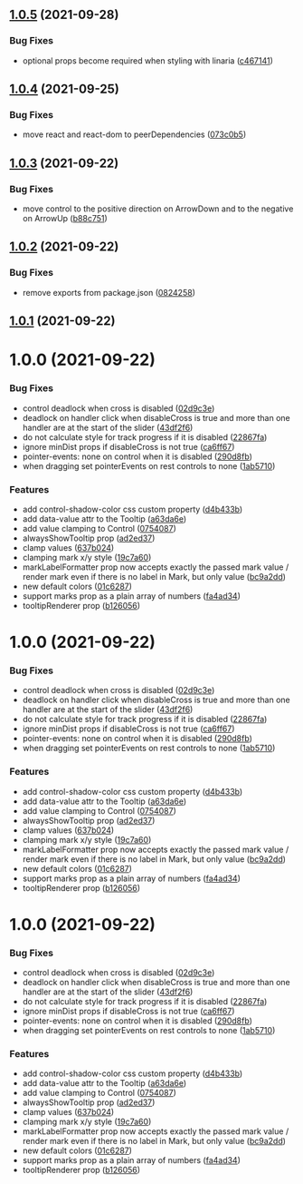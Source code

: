 ## [1.0.5](https://github.com/s-r-x/eminus/compare/v1.0.4...v1.0.5) (2021-09-28)


### Bug Fixes

* optional props become required when styling with linaria ([c467141](https://github.com/s-r-x/eminus/commit/c467141c8515b2495e581b5e77c4997afd4227e5))

## [1.0.4](https://github.com/s-r-x/eminus/compare/v1.0.3...v1.0.4) (2021-09-25)


### Bug Fixes

* move react and react-dom to peerDependencies ([073c0b5](https://github.com/s-r-x/eminus/commit/073c0b519aca3cb2d0740353a4f910829e986b09))

## [1.0.3](https://github.com/s-r-x/eminus/compare/v1.0.2...v1.0.3) (2021-09-22)


### Bug Fixes

* move control to the positive direction on ArrowDown and to the negative on ArrowUp ([b88c751](https://github.com/s-r-x/eminus/commit/b88c751ba9a970cedcb12dce1faca4f4f0b7c226))

## [1.0.2](https://github.com/s-r-x/eminus/compare/v1.0.1...v1.0.2) (2021-09-22)


### Bug Fixes

* remove exports from package.json ([0824258](https://github.com/s-r-x/eminus/commit/0824258cb0c1c067b045dec088461109b942005f))

## [1.0.1](https://github.com/s-r-x/eminus/compare/v1.0.0...v1.0.1) (2021-09-22)

# 1.0.0 (2021-09-22)


### Bug Fixes

* control deadlock when cross is disabled ([02d9c3e](https://github.com/s-r-x/eminus/commit/02d9c3ec53bd664a429f79d475cc813211eeb044))
* deadlock on handler click when disableCross is true and more than one handler are at the start of the slider ([43df2f6](https://github.com/s-r-x/eminus/commit/43df2f6f7cbc05a4bf0737d647156796de3400fc))
* do not calculate style for track progress if it is disabled ([22867fa](https://github.com/s-r-x/eminus/commit/22867faeb44e00fd1c3018d32cb9bc3e34443b47))
* ignore minDist props if disableCross is not true ([ca6ff67](https://github.com/s-r-x/eminus/commit/ca6ff671ed360c100cd41ddc4715517e6160a5d3))
* pointer-events: none on control when it is disabled ([290d8fb](https://github.com/s-r-x/eminus/commit/290d8fb062046e7002256a8c4eeeabefa724af10))
* when dragging set pointerEvents on rest controls to none ([1ab5710](https://github.com/s-r-x/eminus/commit/1ab57103d38d1c3afc58606dd44721037dbf90de))


### Features

* add control-shadow-color css custom property ([d4b433b](https://github.com/s-r-x/eminus/commit/d4b433b55aefea8429bb2d4a8fb2fbd4a95301f0))
* add data-value attr to the Tooltip ([a63da6e](https://github.com/s-r-x/eminus/commit/a63da6ecb69887921b3b941cd87a44ff98af7f73))
* add value clamping to Control ([0754087](https://github.com/s-r-x/eminus/commit/0754087b7ec6d378006dc0d4edbfdb361a4d5817))
* alwaysShowTooltip prop ([ad2ed37](https://github.com/s-r-x/eminus/commit/ad2ed376665c983e230979f7d8ec9e3b8cfbdc6e))
* clamp values ([637b024](https://github.com/s-r-x/eminus/commit/637b0243bea5f87a92e61512642a68fc255b6a2e))
* clamping mark x/y style ([19c7a60](https://github.com/s-r-x/eminus/commit/19c7a60100d49cc00a3e0100d5c9c80ffc1efd13))
* markLabelFormatter prop now accepts exactly the passed mark value / render mark even if there is no label in Mark, but only value ([bc9a2dd](https://github.com/s-r-x/eminus/commit/bc9a2dd187dc36558cf9223b543d3ad0cee70708))
* new default colors ([01c6287](https://github.com/s-r-x/eminus/commit/01c6287bacde9147d93992146ab7ff2f3b718428))
* support marks prop as a plain array of numbers ([fa4ad34](https://github.com/s-r-x/eminus/commit/fa4ad34495057d344714ab905930e17faaf67e2c))
* tooltipRenderer prop ([b126056](https://github.com/s-r-x/eminus/commit/b12605614cb314909f357f7bc94576f13851d950))

# 1.0.0 (2021-09-22)


### Bug Fixes

* control deadlock when cross is disabled ([02d9c3e](https://github.com/s-r-x/eminus/commit/02d9c3ec53bd664a429f79d475cc813211eeb044))
* deadlock on handler click when disableCross is true and more than one handler are at the start of the slider ([43df2f6](https://github.com/s-r-x/eminus/commit/43df2f6f7cbc05a4bf0737d647156796de3400fc))
* do not calculate style for track progress if it is disabled ([22867fa](https://github.com/s-r-x/eminus/commit/22867faeb44e00fd1c3018d32cb9bc3e34443b47))
* ignore minDist props if disableCross is not true ([ca6ff67](https://github.com/s-r-x/eminus/commit/ca6ff671ed360c100cd41ddc4715517e6160a5d3))
* pointer-events: none on control when it is disabled ([290d8fb](https://github.com/s-r-x/eminus/commit/290d8fb062046e7002256a8c4eeeabefa724af10))
* when dragging set pointerEvents on rest controls to none ([1ab5710](https://github.com/s-r-x/eminus/commit/1ab57103d38d1c3afc58606dd44721037dbf90de))


### Features

* add control-shadow-color css custom property ([d4b433b](https://github.com/s-r-x/eminus/commit/d4b433b55aefea8429bb2d4a8fb2fbd4a95301f0))
* add data-value attr to the Tooltip ([a63da6e](https://github.com/s-r-x/eminus/commit/a63da6ecb69887921b3b941cd87a44ff98af7f73))
* add value clamping to Control ([0754087](https://github.com/s-r-x/eminus/commit/0754087b7ec6d378006dc0d4edbfdb361a4d5817))
* alwaysShowTooltip prop ([ad2ed37](https://github.com/s-r-x/eminus/commit/ad2ed376665c983e230979f7d8ec9e3b8cfbdc6e))
* clamp values ([637b024](https://github.com/s-r-x/eminus/commit/637b0243bea5f87a92e61512642a68fc255b6a2e))
* clamping mark x/y style ([19c7a60](https://github.com/s-r-x/eminus/commit/19c7a60100d49cc00a3e0100d5c9c80ffc1efd13))
* markLabelFormatter prop now accepts exactly the passed mark value / render mark even if there is no label in Mark, but only value ([bc9a2dd](https://github.com/s-r-x/eminus/commit/bc9a2dd187dc36558cf9223b543d3ad0cee70708))
* new default colors ([01c6287](https://github.com/s-r-x/eminus/commit/01c6287bacde9147d93992146ab7ff2f3b718428))
* support marks prop as a plain array of numbers ([fa4ad34](https://github.com/s-r-x/eminus/commit/fa4ad34495057d344714ab905930e17faaf67e2c))
* tooltipRenderer prop ([b126056](https://github.com/s-r-x/eminus/commit/b12605614cb314909f357f7bc94576f13851d950))

# 1.0.0 (2021-09-22)


### Bug Fixes

* control deadlock when cross is disabled ([02d9c3e](https://github.com/s-r-x/eminus/commit/02d9c3ec53bd664a429f79d475cc813211eeb044))
* deadlock on handler click when disableCross is true and more than one handler are at the start of the slider ([43df2f6](https://github.com/s-r-x/eminus/commit/43df2f6f7cbc05a4bf0737d647156796de3400fc))
* do not calculate style for track progress if it is disabled ([22867fa](https://github.com/s-r-x/eminus/commit/22867faeb44e00fd1c3018d32cb9bc3e34443b47))
* ignore minDist props if disableCross is not true ([ca6ff67](https://github.com/s-r-x/eminus/commit/ca6ff671ed360c100cd41ddc4715517e6160a5d3))
* pointer-events: none on control when it is disabled ([290d8fb](https://github.com/s-r-x/eminus/commit/290d8fb062046e7002256a8c4eeeabefa724af10))
* when dragging set pointerEvents on rest controls to none ([1ab5710](https://github.com/s-r-x/eminus/commit/1ab57103d38d1c3afc58606dd44721037dbf90de))


### Features

* add control-shadow-color css custom property ([d4b433b](https://github.com/s-r-x/eminus/commit/d4b433b55aefea8429bb2d4a8fb2fbd4a95301f0))
* add data-value attr to the Tooltip ([a63da6e](https://github.com/s-r-x/eminus/commit/a63da6ecb69887921b3b941cd87a44ff98af7f73))
* add value clamping to Control ([0754087](https://github.com/s-r-x/eminus/commit/0754087b7ec6d378006dc0d4edbfdb361a4d5817))
* alwaysShowTooltip prop ([ad2ed37](https://github.com/s-r-x/eminus/commit/ad2ed376665c983e230979f7d8ec9e3b8cfbdc6e))
* clamp values ([637b024](https://github.com/s-r-x/eminus/commit/637b0243bea5f87a92e61512642a68fc255b6a2e))
* clamping mark x/y style ([19c7a60](https://github.com/s-r-x/eminus/commit/19c7a60100d49cc00a3e0100d5c9c80ffc1efd13))
* markLabelFormatter prop now accepts exactly the passed mark value / render mark even if there is no label in Mark, but only value ([bc9a2dd](https://github.com/s-r-x/eminus/commit/bc9a2dd187dc36558cf9223b543d3ad0cee70708))
* new default colors ([01c6287](https://github.com/s-r-x/eminus/commit/01c6287bacde9147d93992146ab7ff2f3b718428))
* support marks prop as a plain array of numbers ([fa4ad34](https://github.com/s-r-x/eminus/commit/fa4ad34495057d344714ab905930e17faaf67e2c))
* tooltipRenderer prop ([b126056](https://github.com/s-r-x/eminus/commit/b12605614cb314909f357f7bc94576f13851d950))
